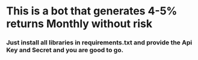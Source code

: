 <h1>This is a bot that generates 4-5% returns Monthly without risk</h1>  
  
<h3>Just install all libraries in requirements.txt and provide the Api Key and Secret and you are good to go.</h3>
